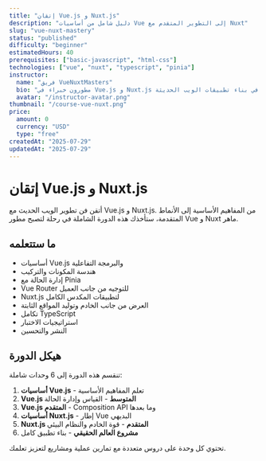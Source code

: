 ```yaml
---
title: "إتقان Vue.js و Nuxt.js"
description: "دليل شامل من أساسيات Vue إلى التطوير المتقدم مع Nuxt"
slug: "vue-nuxt-mastery"
status: "published"
difficulty: "beginner"
estimatedHours: 40
prerequisites: ["basic-javascript", "html-css"]
technologies: ["vue", "nuxt", "typescript", "pinia"]
instructor:
  name: "فريق VueNuxtMasters"
  bio: "مطورون خبراء في Vue.js و Nuxt.js مع سنوات من الخبرة في بناء تطبيقات الويب الحديثة"
  avatar: "/instructor-avatar.png"
thumbnail: "/course-vue-nuxt.png"
price:
  amount: 0
  currency: "USD"
  type: "free"
createdAt: "2025-07-29"
updatedAt: "2025-07-29"
---
```


# إتقان Vue.js و Nuxt.js

أتقن فن تطوير الويب الحديث مع Vue.js و Nuxt.js. من المفاهيم الأساسية إلى الأنماط المتقدمة، ستأخذك هذه الدورة الشاملة في رحلة لتصبح مطور Vue و Nuxt ماهر.

## ما ستتعلمه

- أساسيات Vue.js والبرمجة التفاعلية
- هندسة المكونات والتركيب
- إدارة الحالة مع Pinia
- Vue Router للتوجيه من جانب العميل
- Nuxt.js لتطبيقات المكدس الكامل
- العرض من جانب الخادم وتوليد المواقع الثابتة
- تكامل TypeScript
- استراتيجيات الاختبار
- النشر والتحسين

## هيكل الدورة

تنقسم هذه الدورة إلى 6 وحدات شاملة:

1. **أساسيات Vue.js** - تعلم المفاهيم الأساسية
2. **Vue.js المتوسط** - القياس وإدارة الحالة
3. **Vue.js المتقدم** - Composition API وما بعدها
4. **أساسيات Nuxt.js** - إطار Vue البديهي
5. **Nuxt.js المتقدم** - قوة الخادم والنظام البيئي
6. **مشروع العالم الحقيقي** - بناء تطبيق كامل

تحتوي كل وحدة على دروس متعددة مع تمارين عملية ومشاريع لتعزيز تعلمك.
